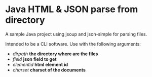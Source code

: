 # Java HTML & JSON parse from directory

A sample Java project using jsoup and json-simple for parsing files. 

Intended to be a CLI software. Use with the following arguments:

- *dirpath* **the directory where are the files**
- *field* **json field to get**
- *elementid* **html element id**
- *charset* **charset of the documents**
